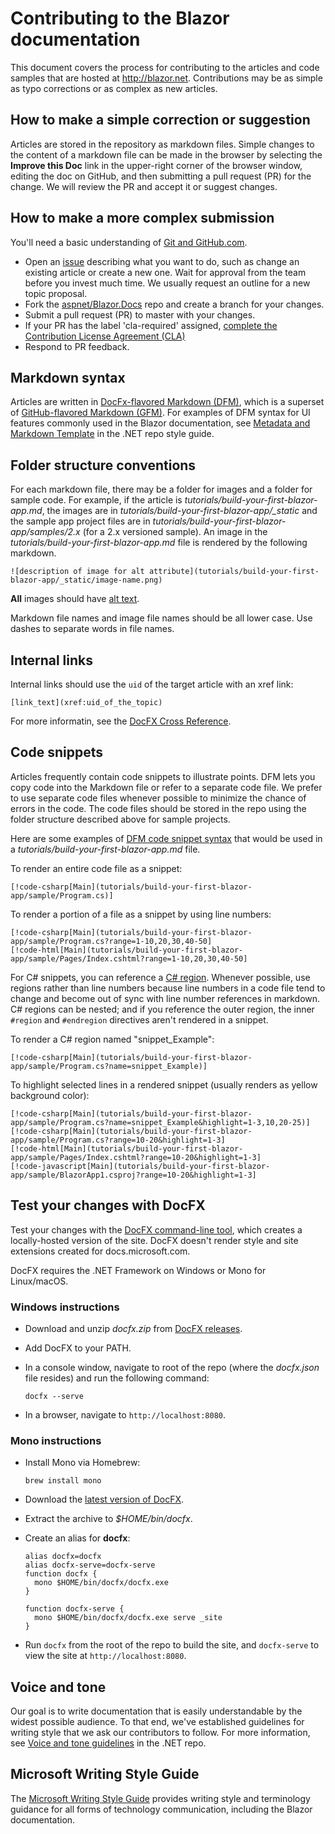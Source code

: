 # Contributing to the Blazor documentation

This document covers the process for contributing to the articles and code samples that are hosted at http://blazor.net. Contributions may be as simple as typo corrections or as complex as new articles.

## How to make a simple correction or suggestion

Articles are stored in the repository as markdown files. Simple changes to the content of a markdown file can be made in the browser by selecting the **Improve this Doc** link in the upper-right corner of the browser window, editing the doc on GitHub, and then submitting a pull request (PR) for the change. We will review the PR and accept it or suggest changes.

## How to make a more complex submission

You'll need a basic understanding of [Git and GitHub.com](https://guides.github.com/activities/hello-world/).

- Open an [issue](https://github.com/aspnet/Blazor.Docs/issues/new) describing what you want to do, such as change an existing article or create a new one. Wait for approval from the team before you invest much time. We usually request an outline for a new topic proposal.
- Fork the [aspnet/Blazor.Docs](https://github.com/aspnet/Blazor.Docs/) repo and create a branch for your changes.
- Submit a pull request (PR) to master with your changes.
- If your PR has the label 'cla-required' assigned, [complete the Contribution License Agreement (CLA)](https://cla.dotnetfoundation.org/)
- Respond to PR feedback.

## Markdown syntax

Articles are written in [DocFx-flavored Markdown (DFM)](http://dotnet.github.io/docfx/spec/docfx_flavored_markdown.html), which is a superset of [GitHub-flavored Markdown (GFM)](https://guides.github.com/features/mastering-markdown/). For examples of DFM syntax for UI features commonly used in the Blazor documentation, see [Metadata and Markdown Template](https://github.com/dotnet/docs/blob/master/styleguide/template.md) in the .NET repo style guide.

## Folder structure conventions

For each markdown file, there may be a folder for images and a folder for sample code. For example, if the article is _tutorials/build-your-first-blazor-app.md_, the images are in _tutorials/build-your-first-blazor-app/\_static_ and the sample app project files are in _tutorials/build-your-first-blazor-app/samples/2.x_ (for a 2.x versioned sample). An image in the _tutorials/build-your-first-blazor-app.md_ file is rendered by the following markdown.

```
![description of image for alt attribute](tutorials/build-your-first-blazor-app/_static/image-name.png)
```

**All** images should have [alt text](https://wikipedia.org/wiki/Alt_attribute).

Markdown file names and image file names should be all lower case. Use dashes to separate words in file names.

## Internal links

Internal links should use the `uid` of the target article with an xref link:

```
[link_text](xref:uid_of_the_topic)
```

For more informatin, see the [DocFX Cross Reference](http://dotnet.github.io/docfx/spec/docfx_flavored_markdown.html#cross-reference).

## Code snippets

Articles frequently contain code snippets to illustrate points. DFM lets you copy code into the Markdown file or refer to a separate code file. We prefer to use separate code files whenever possible to minimize the chance of errors in the code. The code files should be stored in the repo using the folder structure described above for sample projects.

Here are some examples of [DFM code snippet syntax](http://dotnet.github.io/docfx/spec/docfx_flavored_markdown.html#code-snippet) that would be used in a _tutorials/build-your-first-blazor-app.md_ file.

To render an entire code file as a snippet:

```
[!code-csharp[Main](tutorials/build-your-first-blazor-app/sample/Program.cs)]
```

To render a portion of a file as a snippet by using line numbers:

```
[!code-csharp[Main](tutorials/build-your-first-blazor-app/sample/Program.cs?range=1-10,20,30,40-50]
[!code-html[Main](tutorials/build-your-first-blazor-app/sample/Pages/Index.cshtml?range=1-10,20,30,40-50]
```

For C# snippets, you can reference a [C# region](https://docs.microsoft.com/dotnet/csharp/language-reference/preprocessor-directives/preprocessor-region). Whenever possible, use regions rather than line numbers because line numbers in a code file tend to change and become out of sync with line number references in markdown. C# regions can be nested; and if you reference the outer region, the inner `#region` and `#endregion` directives aren't rendered in a snippet.

To render a C# region named "snippet_Example":

```
[!code-csharp[Main](tutorials/build-your-first-blazor-app/sample/Program.cs?name=snippet_Example)]
```

To highlight selected lines in a rendered snippet (usually renders as yellow background color):

```
[!code-csharp[Main](tutorials/build-your-first-blazor-app/sample/Program.cs?name=snippet_Example&highlight=1-3,10,20-25)]
[!code-csharp[Main](tutorials/build-your-first-blazor-app/sample/Program.cs?range=10-20&highlight=1-3]
[!code-html[Main](tutorials/build-your-first-blazor-app/sample/Pages/Index.cshtml?range=10-20&highlight=1-3]
[!code-javascript[Main](tutorials/build-your-first-blazor-app/sample/BlazorApp1.csproj?range=10-20&highlight=1-3]
```

## Test your changes with DocFX

Test your changes with the [DocFX command-line tool](https://dotnet.github.io/docfx/tutorial/docfx_getting_started.html#2-use-docfx-as-a-command-line-tool), which creates a locally-hosted version of the site. DocFX doesn't render style and site extensions created for docs.microsoft.com.

DocFX requires the .NET Framework on Windows or Mono for Linux/macOS.

### Windows instructions

- Download and unzip _docfx.zip_ from [DocFX releases](https://github.com/dotnet/docfx/releases).
- Add DocFX to your PATH.
- In a console window, navigate to root of the repo (where the _docfx.json_ file resides) and run the following command:

  ```
  docfx --serve
  ```

- In a browser, navigate to `http://localhost:8080`.

### Mono instructions

- Install Mono via Homebrew:

  ```
  brew install mono
  ```

- Download the [latest version of DocFX](https://github.com/dotnet/docfx/releases).
- Extract the archive to _$HOME/bin/docfx_.
- Create an alias for **docfx**:

  ```
  alias docfx=docfx
  alias docfx-serve=docfx-serve
  function docfx {
    mono $HOME/bin/docfx/docfx.exe
  }

  function docfx-serve {
    mono $HOME/bin/docfx/docfx.exe serve _site
  }
  ```

- Run `docfx` from the root of the repo to build the site, and `docfx-serve` to view the site at `http://localhost:8080`.

## Voice and tone

Our goal is to write documentation that is easily understandable by the widest possible audience. To that end, we've established guidelines for writing style that we ask our contributors to follow. For more information, see [Voice and tone guidelines](https://github.com/dotnet/docs/blob/master/styleguide/voice-tone.md) in the .NET repo.

## Microsoft Writing Style Guide

The [Microsoft Writing Style Guide](https://docs.microsoft.com/style-guide/welcome/) provides writing style and terminology guidance for all forms of technology communication, including the Blazor documentation.

